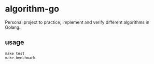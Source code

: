 # algorithm-go

Personal project to practice, implement and verify different algorithms in Golang.

## usage

```shell script
make test
make benchmark
```
